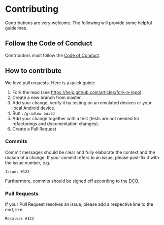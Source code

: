 # Contributing

Contributions are very welcome. The following will provide some helpful guidelines.

## Follow the Code of Conduct

Contributors must follow the [Code of Conduct](CODE-OF-CONDUCT.md).

## How to contribute

We love pull requests. Here is a quick guide:

1. Fork the repo (see https://help.github.com/articles/fork-a-repo).
1. Create a new branch from master.
1. Add your change, verify it by testing on an emulated devices or your local Android device.
1. Run `./gradlew build`
1. Add your change together with a test (tests are not needed for refactorings and documentation changes).
1. Create a Pull Request

### Commits

Commit messages should be clear and fully elaborate the context and the reason of a change.
If your commit refers to an issue, please post-fix it with the issue number, e.g.

```
Issue: #123
```

Furthermore, commits should be signed off according to the [DCO](DCO.md).

### Pull Requests

If your Pull Request resolves an issue, please add a respective line to the end, like

```
Resolves #123
```
